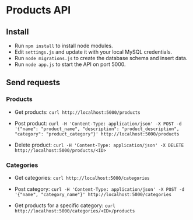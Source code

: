 # Products API

## Install

- Run `npm install` to install node modules.
- Edit `settings.js` and update it with your local MySQL credentials.
- Run `node migrations.js` to create the database schema and insert data.
- Run `node app.js` to start the API on port 5000.


## Send requests

### Products

- Get products:
`curl http://localhost:5000/products`

- Post product:
`curl -H 'Content-Type: application/json' -X POST -d '{"name": "product_name", "description": "product_description", "category": "product_category"}' http://localhost:5000/products`

- Delete product:
`curl -H 'Content-Type: application/json' -X DELETE http://localhost:5000/products/<ID>`


### Categories

- Get categories:
`curl http://localhost:5000/categories`

- Post category:
`curl -H 'Content-Type: application/json' -X POST -d '{"name", "category_name"}' http://localhost:5000/categories`

- Get products for a specific category:
`curl http://localhost:5000/categories/<ID>/products`

